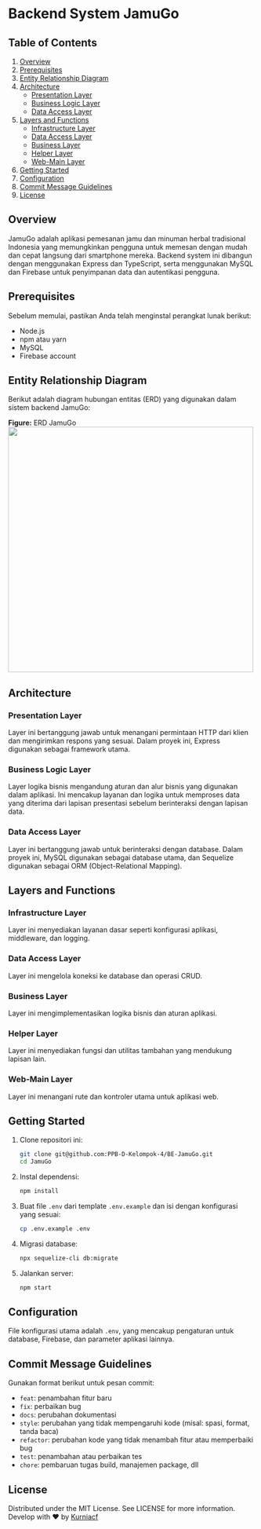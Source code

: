 # Backend System JamuGo

## Table of Contents

1. [Overview](#overview)
2. [Prerequisites](#prerequisites)
3. [Entity Relationship Diagram](#entity-relationship-diagram)
4. [Architecture](#architecture)
   - [Presentation Layer](#presentation-layer)
   - [Business Logic Layer](#business-logic-layer)
   - [Data Access Layer](#data-access-layer)
5. [Layers and Functions](#layers-and-functions)
    - [Infrastructure Layer](#infrastructure-layer)
    - [Data Access Layer](#data-access-layer)
    - [Business Layer](#business-layer)
    - [Helper Layer](#helper-layer)
    - [Web-Main Layer](#web-main-layer)
6. [Getting Started](#getting-started)
7. [Configuration](#configuration)
8. [Commit Message Guidelines](#commit-message-guidelines)
9. [License](#license)


## Overview

JamuGo adalah aplikasi pemesanan jamu dan minuman herbal tradisional Indonesia yang memungkinkan pengguna untuk memesan dengan mudah dan cepat langsung dari smartphone mereka. 
Backend system ini dibangun dengan menggunakan Express dan TypeScript, serta menggunakan MySQL dan Firebase untuk penyimpanan data dan autentikasi pengguna.

## Prerequisites

Sebelum memulai, pastikan Anda telah menginstal perangkat lunak berikut:
- Node.js
- npm atau yarn
- MySQL
- Firebase account

## Entity Relationship Diagram

Berikut adalah diagram hubungan entitas (ERD) yang digunakan dalam sistem backend JamuGo:

**Figure:** ERD JamuGo</br>
  <img src="https://github.com/kurniacf/PBB_Task-8_Firebase_Simple_Auth/assets/70510279/f747112e-42e6-4298-891d-5cc1ed5f6a87" width="500"/>

## Architecture

### Presentation Layer
Layer ini bertanggung jawab untuk menangani permintaan HTTP dari klien dan mengirimkan respons yang sesuai. Dalam proyek ini, Express digunakan sebagai framework utama.

### Business Logic Layer
Layer logika bisnis mengandung aturan dan alur bisnis yang digunakan dalam aplikasi. Ini mencakup layanan dan logika untuk memproses data yang diterima dari lapisan presentasi sebelum berinteraksi dengan lapisan data.

### Data Access Layer
Layer ini bertanggung jawab untuk berinteraksi dengan database. Dalam proyek ini, MySQL digunakan sebagai database utama, dan Sequelize digunakan sebagai ORM (Object-Relational Mapping).

## Layers and Functions

### Infrastructure Layer
Layer ini menyediakan layanan dasar seperti konfigurasi aplikasi, middleware, dan logging.

### Data Access Layer
Layer ini mengelola koneksi ke database dan operasi CRUD.

### Business Layer
Layer ini mengimplementasikan logika bisnis dan aturan aplikasi.

### Helper Layer
Layer ini menyediakan fungsi dan utilitas tambahan yang mendukung lapisan lain.

### Web-Main Layer
Layer ini menangani rute dan kontroler utama untuk aplikasi web.

## Getting Started

1. Clone repositori ini:

    ```bash
    git clone git@github.com:PPB-D-Kelompok-4/BE-JamuGo.git
    cd JamuGo
    ```

2. Instal dependensi:

    ```bash
    npm install
    ```

3. Buat file `.env` dari template `.env.example` dan isi dengan konfigurasi yang sesuai:

    ```bash
    cp .env.example .env
    ```

4. Migrasi database:

    ```bash
    npx sequelize-cli db:migrate
    ```

5. Jalankan server:

    ```bash
    npm start
    ```

## Configuration

File konfigurasi utama adalah `.env`, yang mencakup pengaturan untuk database, Firebase, dan parameter aplikasi lainnya.

## Commit Message Guidelines

Gunakan format berikut untuk pesan commit:
- `feat`: penambahan fitur baru
- `fix`: perbaikan bug
- `docs`: perubahan dokumentasi
- `style`: perubahan yang tidak mempengaruhi kode (misal: spasi, format, tanda baca)
- `refactor`: perubahan kode yang tidak menambah fitur atau memperbaiki bug
- `test`: penambahan atau perbaikan tes
- `chore`: pembaruan tugas build, manajemen package, dll

## License

Distributed under the MIT License. See LICENSE for more information. Develop with ❤️ by [Kurniacf](https://github.com/kurniacf)
